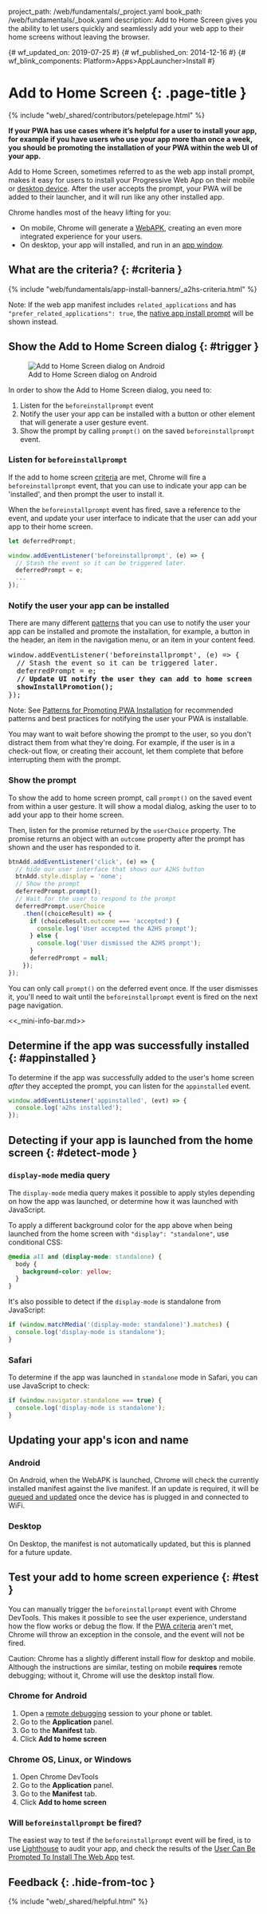 project_path: /web/fundamentals/_project.yaml
book_path: /web/fundamentals/_book.yaml
description: Add to Home Screen gives you the ability to let users quickly and seamlessly add your web app to their home screens without leaving the browser.

{# wf_updated_on: 2019-07-25 #}
{# wf_published_on: 2014-12-16 #}
{# wf_blink_components: Platform>Apps>AppLauncher>Install #}

# Add to Home Screen {: .page-title }

{% include "web/_shared/contributors/petelepage.html" %}

**If your PWA has use cases where it’s helpful for a user to install
your app, for example if you have users who use your app more than once a
week, you should be promoting the installation of your PWA within the web UI of
your app.**

Add to Home Screen, sometimes referred to as the web app install prompt,
makes it easy for users to install your Progressive Web App on their mobile
or [desktop device](/web/progressive-web-apps/desktop). After the user
accepts the prompt, your PWA will be added to their launcher, and it will run
like any other installed app.

Chrome handles most of the heavy lifting for you:

* On mobile, Chrome will generate a
  [WebAPK](/web/fundamentals/integration/webapks), creating an even
  more integrated experience for your users.
* On desktop, your app will installed, and run in an
  [app window](/web/progressive-web-apps/desktop#app-window).

## What are the criteria? {: #criteria }

{% include "web/fundamentals/app-install-banners/_a2hs-criteria.html" %}

Note: If the web app manifest includes `related_applications` and
has `"prefer_related_applications": true`, the
[native app install prompt](/web/fundamentals/app-install-banners/native)
will be shown instead.

## Show the Add to Home Screen dialog {: #trigger }

<figure class="attempt-right">
  <img src="images/a2hs-dialog-g.png" alt="Add to Home Screen dialog on Android">
  <figcaption>Add to Home Screen dialog on Android</figcaption>
</figure>

In order to show the Add to Home Screen dialog, you need to:

1. Listen for the `beforeinstallprompt` event
1. Notify the user your app can be installed with a button or other element
   that will generate a user gesture event.
1. Show the prompt by calling `prompt()` on the saved `beforeinstallprompt`
   event.

<div class="clearfix"></div>

### Listen for `beforeinstallprompt`

If the add to home screen [criteria](#criteria) are met, Chrome will fire a
`beforeinstallprompt` event, that you can use to indicate your app can be
'installed', and then prompt the user to install it.

When the `beforeinstallprompt` event has fired, save a reference to the event,
and update your user interface to indicate that the user can add your app
to their home screen.

```js
let deferredPrompt;

window.addEventListener('beforeinstallprompt', (e) => {
  // Stash the event so it can be triggered later.
  deferredPrompt = e;
  ...
});
```

### Notify the user your app can be installed

There are many different [patterns][install-patterns-mobile] that you can
use to notify the user your app can be installed and promote the installation,
for example, a button in the header, an item in the navigation menu, or an
item in your content feed.

<pre class="prettyprint">
window.addEventListener('beforeinstallprompt', (e) => {
  // Stash the event so it can be triggered later.
  deferredPrompt = e;
  <strong>// Update UI notify the user they can add to home screen
  showInstallPromotion();</strong>
});
</pre>

Note: See [Patterns for Promoting PWA Installation][install-patterns-mobile]
for recommended patterns and best practices for notifying the user your PWA is
installable.

You may want to wait before showing the prompt to the user,
so you don't distract them from what they're doing. For example, if the user
is in a check-out flow, or creating their account, let them complete that
before interrupting them with the prompt.

[install-patterns-mobile]: /web/fundamentals/app-install-banners/promoting-install-mobile

### Show the prompt

To show the add to home screen prompt, call `prompt()` on the saved event
from within a user gesture. It will show a modal dialog, asking the user
to to add your app to their home screen.

Then, listen for the promise returned by the `userChoice` property. The
promise returns an object with an `outcome` property after the prompt has
shown and the user has responded to it.

```js
btnAdd.addEventListener('click', (e) => {
  // hide our user interface that shows our A2HS button
  btnAdd.style.display = 'none';
  // Show the prompt
  deferredPrompt.prompt();
  // Wait for the user to respond to the prompt
  deferredPrompt.userChoice
    .then((choiceResult) => {
      if (choiceResult.outcome === 'accepted') {
        console.log('User accepted the A2HS prompt');
      } else {
        console.log('User dismissed the A2HS prompt');
      }
      deferredPrompt = null;
    });
});
```

You can only call `prompt()` on the deferred event once. If the user dismisses
it, you'll need to wait until the `beforeinstallprompt` event is fired on
the next page navigation.

<<_mini-info-bar.md>>

<div class="clearfix"></div>

## Determine if the app was successfully installed {: #appinstalled }

To determine if the app was successfully added to the user's home screen _after_
they accepted the prompt, you can listen for the `appinstalled` event.

```js
window.addEventListener('appinstalled', (evt) => {
  console.log('a2hs installed');
});
```

## Detecting if your app is launched from the home screen {: #detect-mode }

### `display-mode` media query

The `display-mode` media query makes it possible to apply styles depending
on how the app was launched, or determine how it was launched with JavaScript.

To apply a different background color for the app above when being launched
from the home screen with `"display": "standalone"`, use conditional CSS:

```css
@media all and (display-mode: standalone) {
  body {
    background-color: yellow;
  }
}
```

It's also possible to detect if the `display-mode` is standalone from
JavaScript:

```js
if (window.matchMedia('(display-mode: standalone)').matches) {
  console.log('display-mode is standalone');
}
```

### Safari

To determine if the app was launched in `standalone` mode in Safari, you can
use JavaScript to check:

```js
if (window.navigator.standalone === true) {
  console.log('display-mode is standalone');
}
```

## Updating your app's icon and name

### Android

On Android, when the WebAPK is launched, Chrome will check the currently
installed manifest against the live manifest. If an update is required, it will
be [queued and updated](/web/fundamentals/integration/webapks#update-webapk)
once the device has is plugged in and connected to WiFi.

### Desktop

On Desktop, the manifest is not automatically updated, but this is planned
for a future update.

## Test your add to home screen experience {: #test }

You can manually trigger the `beforeinstallprompt` event with Chrome DevTools.
This makes it possible to see the user experience, understand how the flow
works or debug the flow. If the [PWA criteria](#pwa-criteria) aren't met,
Chrome will throw an exception in the console, and the event will not be fired.

Caution: Chrome has a slightly different install flow for desktop and mobile.
Although the instructions are similar, testing on mobile <b>requires</b> remote
debugging; without it, Chrome will use the desktop install flow.

### Chrome for Android

1. Open a [remote debugging](/web/tools/chrome-devtools/remote-debugging/)
   session to your phone or tablet.
2. Go to the **Application** panel.
3. Go to the **Manifest** tab.
4. Click **Add to home screen**

### Chrome OS, Linux, or Windows

1. Open Chrome DevTools
2. Go to the **Application** panel.
3. Go to the **Manifest** tab.
4. Click **Add to home screen**

### Will `beforeinstallprompt` be fired?

The easiest way to test if the `beforeinstallprompt` event will be fired, is
to use [Lighthouse](/web/tools/lighthouse/) to audit your app, and check the
results of the [User Can Be Prompted To Install The Web App](/web/tools/lighthouse/audits/install-prompt)
test.

## Feedback {: .hide-from-toc }

{% include "web/_shared/helpful.html" %}
